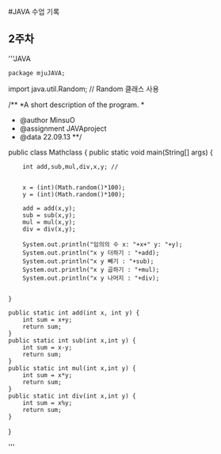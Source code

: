 #JAVA 수업 기록

## 2주차

'''JAVA


    package mjuJAVA;
import java.util.Random; // Random 클래스 사용

/** *A short description of the program.
 * 
 * @author MinsuO
 * @assignment JAVAproject
 * @data 22.09.13
 **/

public class Mathclass {
	public static void main(String[] args) {
		
		
		int add,sub,mul,div,x,y; //
		
		
		x = (int)(Math.random()*100);
		y = (int)(Math.random()*100);
		
		add = add(x,y);
		sub = sub(x,y);
		mul = mul(x,y);
		div = div(x,y);
		
		System.out.println("임의의 수 x: "+x+" y: "+y);
		System.out.println("x y 더하기 : "+add);
		System.out.println("x y 빼기 : "+sub);
		System.out.println("x y 곱하기 : "+mul);
		System.out.println("x y 나머지 : "+div);
		
		
	}
	
	public static int add(int x, int y) {
		int sum = x+y;
		return sum;
	}
	public static int sub(int x,int y) {
		int sum = x-y;
		return sum;
	}
	public static int mul(int x,int y) {
		int sum = x*y;
		return sum;
	}
	public static int div(int x,int y) {
		int sum = x%y;
		return sum;
	}
	
}
  
'''

